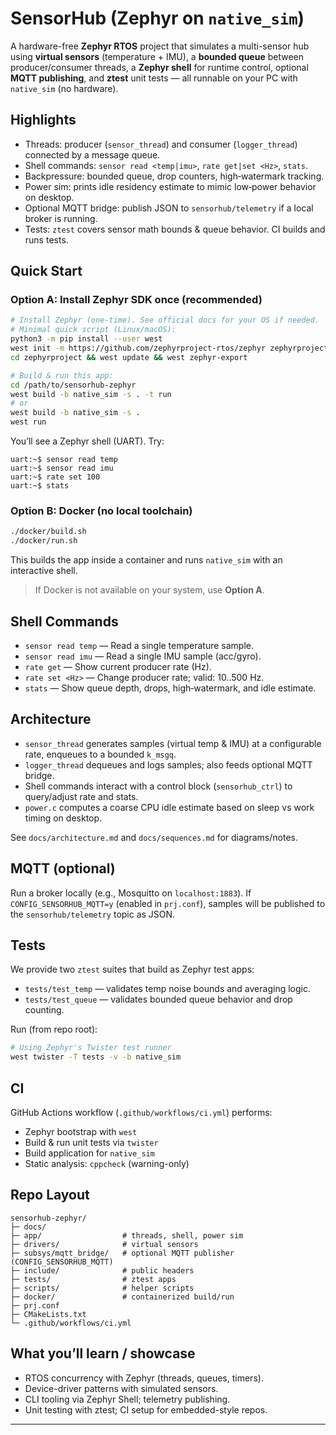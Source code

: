 # SensorHub (Zephyr on `native_sim`)

A hardware-free **Zephyr RTOS** project that simulates a multi-sensor hub using **virtual sensors** (temperature + IMU), a **bounded queue** between producer/consumer threads, a **Zephyr shell** for runtime control, optional **MQTT publishing**, and **ztest** unit tests — all runnable on your PC with `native_sim` (no hardware).

## Highlights
- Threads: producer (`sensor_thread`) and consumer (`logger_thread`) connected by a message queue.
- Shell commands: `sensor read <temp|imu>`, `rate get|set <Hz>`, `stats`.
- Backpressure: bounded queue, drop counters, high‑watermark tracking.
- Power sim: prints idle residency estimate to mimic low‑power behavior on desktop.
- Optional MQTT bridge: publish JSON to `sensorhub/telemetry` if a local broker is running.
- Tests: `ztest` covers sensor math bounds & queue behavior. CI builds and runs tests.

## Quick Start

### Option A: Install Zephyr SDK once (recommended)
```bash
# Install Zephyr (one-time). See official docs for your OS if needed.
# Minimal quick script (Linux/macOS):
python3 -m pip install --user west
west init -m https://github.com/zephyrproject-rtos/zephyr zephyrproject
cd zephyrproject && west update && west zephyr-export

# Build & run this app:
cd /path/to/sensorhub-zephyr
west build -b native_sim -s . -t run
# or
west build -b native_sim -s .
west run
```

You’ll see a Zephyr shell (UART). Try:
```
uart:~$ sensor read temp
uart:~$ sensor read imu
uart:~$ rate set 100
uart:~$ stats
```

### Option B: Docker (no local toolchain)
```bash
./docker/build.sh
./docker/run.sh
```
This builds the app inside a container and runs `native_sim` with an interactive shell.

> If Docker is not available on your system, use **Option A**.

## Shell Commands
- `sensor read temp` — Read a single temperature sample.
- `sensor read imu` — Read a single IMU sample (acc/gyro).
- `rate get` — Show current producer rate (Hz).
- `rate set <Hz>` — Change producer rate; valid: 10..500 Hz.
- `stats` — Show queue depth, drops, high‑watermark, and idle estimate.

## Architecture
- `sensor_thread` generates samples (virtual temp & IMU) at a configurable rate, enqueues to a bounded `k_msgq`.
- `logger_thread` dequeues and logs samples; also feeds optional MQTT bridge.
- Shell commands interact with a control block (`sensorhub_ctrl`) to query/adjust rate and stats.
- `power.c` computes a coarse CPU idle estimate based on sleep vs work timing on desktop.

See `docs/architecture.md` and `docs/sequences.md` for diagrams/notes.

## MQTT (optional)
Run a broker locally (e.g., Mosquitto on `localhost:1883`). If `CONFIG_SENSORHUB_MQTT=y` (enabled in `prj.conf`), samples will be published to the `sensorhub/telemetry` topic as JSON.

## Tests
We provide two `ztest` suites that build as Zephyr test apps:
- `tests/test_temp` — validates temp noise bounds and averaging logic.
- `tests/test_queue` — validates bounded queue behavior and drop counting.

Run (from repo root):
```bash
# Using Zephyr's Twister test runner
west twister -T tests -v -b native_sim
```

## CI
GitHub Actions workflow (`.github/workflows/ci.yml`) performs:
- Zephyr bootstrap with `west`
- Build & run unit tests via `twister`
- Build application for `native_sim`
- Static analysis: `cppcheck` (warning-only)

## Repo Layout
```
sensorhub-zephyr/
├─ docs/
├─ app/                  # threads, shell, power sim
├─ drivers/              # virtual sensors
├─ subsys/mqtt_bridge/   # optional MQTT publisher (CONFIG_SENSORHUB_MQTT)
├─ include/              # public headers
├─ tests/                # ztest apps
├─ scripts/              # helper scripts
├─ docker/               # containerized build/run
├─ prj.conf
├─ CMakeLists.txt
└─ .github/workflows/ci.yml
```

## What you’ll learn / showcase
- RTOS concurrency with Zephyr (threads, queues, timers).
- Device-driver patterns with simulated sensors.
- CLI tooling via Zephyr Shell; telemetry publishing.
- Unit testing with ztest; CI setup for embedded-style repos.

---

